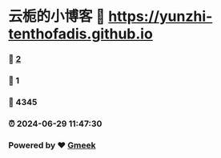 # 云栀的小博客 :link: https://yunzhi-tenthofadis.github.io 
### :page_facing_up: [2](https://yunzhi-tenthofadis.github.io/tag.html) 
### :speech_balloon: 1 
### :hibiscus: 4345 
### :alarm_clock: 2024-06-29 11:47:30 
### Powered by :heart: [Gmeek](https://github.com/Meekdai/Gmeek)
